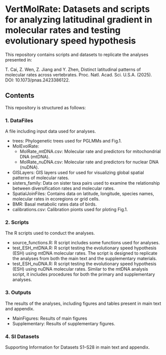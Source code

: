 # VertMolRate: Datasets and scripts for analyzing latitudinal gradient in molecular rates and testing evolutionary speed hypothesis

This repository contains scripts and datasets to replicate the analyses presented in:

T. Cai, Z. Wen, Z. Jiang and Y. Zhen, Distinct latitudinal patterns of molecular rates across vertebrates. Proc. Natl. Acad. Sci. U.S.A. (2025). DOI: 10.1073/pnas.2423386122.

## Contents

This repository is structured as follows:

### 1. DataFiles

   A file including input data used for analyses.

- trees: Phylogenetic trees used for PGLMMs and Fig.1.
- MolEvolRate:
  - MolRate_mtDNA.csv: Molecular rate and predictors for mitochondrial DNA (mtDNA).
  - MolRate_nuDNA.csv: Molecular rate and predictors for nuclear DNA (nuDNA).
- GISLayers: GIS layers used for used for visualizing global spatial patterns of molecular rates.
- sisters_family: Data on sister taxa pairs used to examine the relationship between diversification rates and molecular rates.
- SpatialJoinFiles: Contains data on latitude, longitude, species names, molecular rates in ecoregions or grid cells.
- BMR: Basal metabolic rates data of birds.
- calibrations.csv: Calibration pionts used for ploting Fig.1.

### 2. Scripts

   The R scripts used to conduct the analyses.

- source_functions.R: R script includes some functions used for analyses.
- test_ESH_mtDNA.R: R script testing the evolutionary speed hypothesis (ESH) using mtDNA molecular rates. The script is designed to replicate the analyses from both the main text and the supplementary materials.
- test_ESH_nuDNA.R: R script testing the evolutionary speed hypothesis (ESH) using nuDNA molecular rates. Similar to the mtDNA analysis script, it includes procedures for both the primary and supplementary analyses.

### 3. Outputs

   The results of the analyses, including figures and tables present in main text and appendix.
   
- MainFigures: Results of main figures
- Supplementary: Results of supplementary figures.

### 4. SI Datasets

   Supporting Information for Datasets S1–S28 in main text and appendix.

